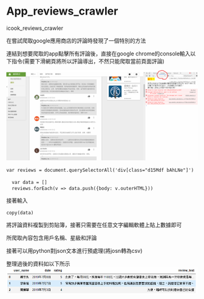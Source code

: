 # App_reviews_crawler
icook_reviews_crawler

在嘗試爬取google應用商店的評論時發現了一個特別的方法


連結到想要爬取的app點擊所有評論後，直接在google chrome的console輸入以下指令(需要下滑網頁將所以評論導出，不然只能爬取當前頁面評論)

![GitHub](https://github.com/chiajung0001/App_reviews_crawler/blob/master/chrome_console.png)

```
var reviews = document.querySelectorAll('div[class="d15Mdf bAhLNe"]')
	
  var data = []
  reviews.forEach(v => data.push({body: v.outerHTML}))
```



接著輸入
```
copy(data)
```
將評論資料複製到剪貼簿，接著只需要在任意文字編輯軟體上貼上數據即可

所爬取內容包含用戶名稱、星級和評論

接著可以用python對json文本進行預處理(將josn轉為csv)

整理過後的資料如以下所示
![Github](https://github.com/chiajung0001/App_reviews_crawler/blob/master/reviews_df.png)




